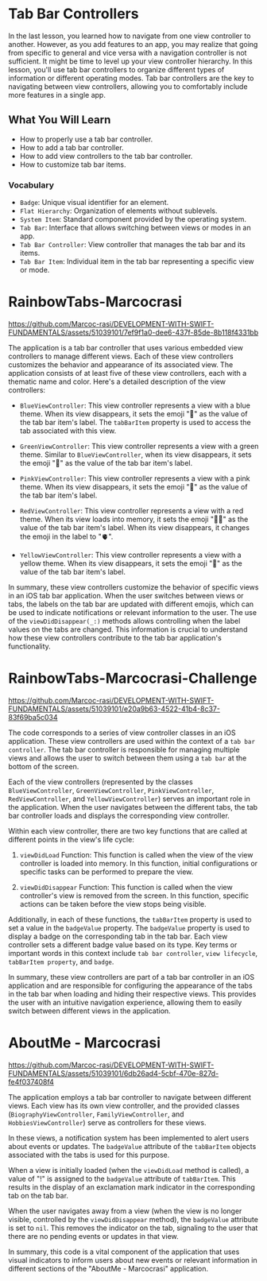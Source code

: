 # Tab Bar Controllers

In the last lesson, you learned how to navigate from one view controller to another. However, as you add features to an app, you may realize that going from specific to general and vice versa with a navigation controller is not sufficient. It might be time to level up your view controller hierarchy.
In this lesson, you'll use tab bar controllers to organize different types of information or different operating modes. Tab bar controllers are the key to navigating between view controllers, allowing you to comfortably include more features in a single app.

## What You Will Learn
- How to properly use a tab bar controller.
- How to add a tab bar controller.
- How to add view controllers to the tab bar controller.
- How to customize tab bar items.

### Vocabulary
- `Badge`: Unique visual identifier for an element.
- `Flat Hierarchy`: Organization of elements without sublevels.
- `System Item`: Standard component provided by the operating system.
- `Tab Bar`: Interface that allows switching between views or modes in an app.
- `Tab Bar Controller`: View controller that manages the tab bar and its items.
- `Tab Bar Item`: Individual item in the tab bar representing a specific view or mode.

# RainbowTabs-Marcocrasi

https://github.com/Marcoc-rasi/DEVELOPMENT-WITH-SWIFT-FUNDAMENTALS/assets/51039101/7ef9f1a0-dee6-437f-85de-8b118f4331bb

The application is a tab bar controller that uses various embedded view controllers to manage different views. Each of these view controllers customizes the behavior and appearance of its associated view. The application consists of at least five of these view controllers, each with a thematic name and color. Here's a detailed description of the view controllers:

- `BlueViewController`: This view controller represents a view with a blue theme. When its view disappears, it sets the emoji "🦄" as the value of the tab bar item's label. The `tabBarItem` property is used to access the tab associated with this view.

- `GreenViewController`: This view controller represents a view with a green theme. Similar to `BlueViewController`, when its view disappears, it sets the emoji "🦕" as the value of the tab bar item's label.

- `PinkViewController`: This view controller represents a view with a pink theme. When its view disappears, it sets the emoji "🐉" as the value of the tab bar item's label.

- `RedViewController`: This view controller represents a view with a red theme. When its view loads into memory, it sets the emoji "🖕🏿" as the value of the tab bar item's label. When its view disappears, it changes the emoji in the label to "🫀".

- `YellowViewController`: This view controller represents a view with a yellow theme. When its view disappears, it sets the emoji "🐲" as the value of the tab bar item's label.

In summary, these view controllers customize the behavior of specific views in an iOS tab bar application. When the user switches between views or tabs, the labels on the tab bar are updated with different emojis, which can be used to indicate notifications or relevant information to the user. The use of the `viewDidDisappear(_:)` methods allows controlling when the label values on the tabs are changed. This information is crucial to understand how these view controllers contribute to the tab bar application's functionality.

# RainbowTabs-Marcocrasi-Challenge

https://github.com/Marcoc-rasi/DEVELOPMENT-WITH-SWIFT-FUNDAMENTALS/assets/51039101/e20a9b63-4522-41b4-8c37-83f69ba5c034

The code corresponds to a series of view controller classes in an iOS application. These view controllers are used within the context of a `tab bar controller`. The tab bar controller is responsible for managing multiple views and allows the user to switch between them using a `tab bar` at the bottom of the screen.

Each of the view controllers (represented by the classes `BlueViewController`, `GreenViewController`, `PinkViewController`, `RedViewController`, and `YellowViewController`) serves an important role in the application. When the user navigates between the different tabs, the tab bar controller loads and displays the corresponding view controller.

Within each view controller, there are two key functions that are called at different points in the view's life cycle:

1. `viewDidLoad` Function: This function is called when the view of the view controller is loaded into memory. In this function, initial configurations or specific tasks can be performed to prepare the view.

2. `viewDidDisappear` Function: This function is called when the view controller's view is removed from the screen. In this function, specific actions can be taken before the view stops being visible.

Additionally, in each of these functions, the `tabBarItem` property is used to set a value in the `badgeValue` property. The `badgeValue` property is used to display a badge on the corresponding tab in the tab bar. Each view controller sets a different badge value based on its type. Key terms or important words in this context include `tab bar controller`, `view lifecycle`, `tabBarItem property`, and `badge`.

In summary, these view controllers are part of a tab bar controller in an iOS application and are responsible for configuring the appearance of the tabs in the tab bar when loading and hiding their respective views. This provides the user with an intuitive navigation experience, allowing them to easily switch between different views in the application.

# AboutMe - Marcocrasi

https://github.com/Marcoc-rasi/DEVELOPMENT-WITH-SWIFT-FUNDAMENTALS/assets/51039101/6db26ad4-5cbf-470e-827d-fe4f037408f4

The application employs a tab bar controller to navigate between different views. Each view has its own view controller, and the provided classes (`BiographyViewController`, `FamilyViewController`, and `HobbiesViewController`) serve as controllers for these views.

In these views, a notification system has been implemented to alert users about events or updates. The `badgeValue` attribute of the `tabBarItem` objects associated with the tabs is used for this purpose.

When a view is initially loaded (when the `viewDidLoad` method is called), a value of "!" is assigned to the `badgeValue` attribute of `tabBarItem`. This results in the display of an exclamation mark indicator in the corresponding tab on the tab bar.

When the user navigates away from a view (when the view is no longer visible, controlled by the `viewDidDisappear` method), the `badgeValue` attribute is set to `nil`. This removes the indicator on the tab, signaling to the user that there are no pending events or updates in that view.

In summary, this code is a vital component of the application that uses visual indicators to inform users about new events or relevant information in different sections of the "AboutMe - Marcocrasi" application.
